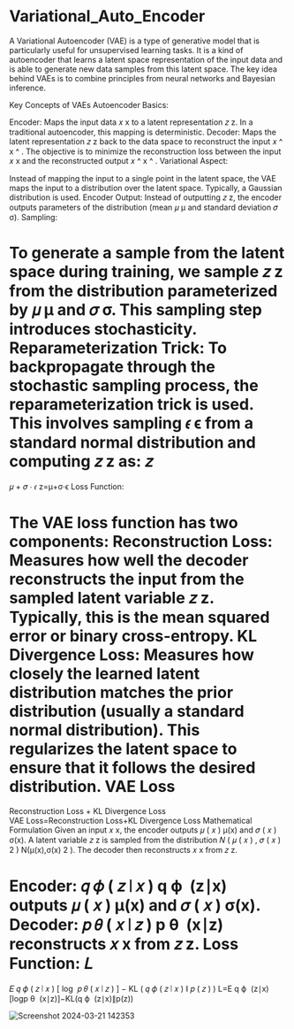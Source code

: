 # Variational_Auto_Encoder
A Variational Autoencoder (VAE) is a type of generative model that is particularly useful for unsupervised learning tasks. It is a kind of autoencoder that learns a latent space representation of the input data and is able to generate new data samples from this latent space. The key idea behind VAEs is to combine principles from neural networks and Bayesian inference.

Key Concepts of VAEs
Autoencoder Basics:

Encoder: Maps the input data 
𝑥
x to a latent representation 
𝑧
z. In a traditional autoencoder, this mapping is deterministic.
Decoder: Maps the latent representation 
𝑧
z back to the data space to reconstruct the input 
𝑥
^
x
^
 .
The objective is to minimize the reconstruction loss between the input 
𝑥
x and the reconstructed output 
𝑥
^
x
^
 .
Variational Aspect:

Instead of mapping the input to a single point in the latent space, the VAE maps the input to a distribution over the latent space. Typically, a Gaussian distribution is used.
Encoder Output: Instead of outputting 
𝑧
z, the encoder outputs parameters of the distribution (mean 
𝜇
μ and standard deviation 
𝜎
σ).
Sampling:

To generate a sample from the latent space during training, we sample 
𝑧
z from the distribution parameterized by 
𝜇
μ and 
𝜎
σ. This sampling step introduces stochasticity.
Reparameterization Trick: To backpropagate through the stochastic sampling process, the reparameterization trick is used. This involves sampling 
𝜖
ϵ from a standard normal distribution and computing 
𝑧
z as:
𝑧
=
𝜇
+
𝜎
⋅
𝜖
z=μ+σ⋅ϵ
Loss Function:

The VAE loss function has two components:
Reconstruction Loss: Measures how well the decoder reconstructs the input from the sampled latent variable 
𝑧
z. Typically, this is the mean squared error or binary cross-entropy.
KL Divergence Loss: Measures how closely the learned latent distribution matches the prior distribution (usually a standard normal distribution). This regularizes the latent space to ensure that it follows the desired distribution.
VAE Loss
=
Reconstruction Loss
+
KL Divergence Loss
VAE Loss=Reconstruction Loss+KL Divergence Loss
Mathematical Formulation
Given an input 
𝑥
x, the encoder outputs 
𝜇
(
𝑥
)
μ(x) and 
𝜎
(
𝑥
)
σ(x). A latent variable 
𝑧
z is sampled from the distribution 
𝑁
(
𝜇
(
𝑥
)
,
𝜎
(
𝑥
)
2
)
N(μ(x),σ(x) 
2
 ). The decoder then reconstructs 
𝑥
x from 
𝑧
z.

Encoder: 
𝑞
𝜙
(
𝑧
∣
𝑥
)
q 
ϕ
​
 (z∣x) outputs 
𝜇
(
𝑥
)
μ(x) and 
𝜎
(
𝑥
)
σ(x).
Decoder: 
𝑝
𝜃
(
𝑥
∣
𝑧
)
p 
θ
​
 (x∣z) reconstructs 
𝑥
x from 
𝑧
z.
Loss Function:
𝐿
=
𝐸
𝑞
𝜙
(
𝑧
∣
𝑥
)
[
log
⁡
𝑝
𝜃
(
𝑥
∣
𝑧
)
]
−
KL
(
𝑞
𝜙
(
𝑧
∣
𝑥
)
∥
𝑝
(
𝑧
)
)
L=E 
q 
ϕ
​
 (z∣x)
​
 [logp 
θ
​
 (x∣z)]−KL(q 
ϕ
​
 (z∣x)∥p(z))


![Screenshot 2024-03-21 142353](https://github.com/UditKushwaha17/Variational_Auto_Encoder/assets/144841149/4c99a421-83cb-4326-b7a8-54f7e4398da1)
